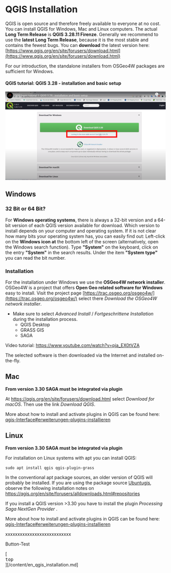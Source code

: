# QGIS Installation


QGIS is open source and therefore freely available to everyone at no cost. You can install QGIS for Windows, Mac and Linux computers. The actual __Long Term Release__ is __QGIS 3.28.11 Firenze__. Generally we recommend to use the __latest Long Term Release__, because it is the most stable and contains the fewest bugs. You can __download__ the latest version here: [https://www.qgis.org/en/site/forusers/download.html](https://www.qgis.org/en/site/forusers/download.html)

For our introduction, the standalone installers from OSGeo4W packages are sufficient for Windows.

#### QGIS tutorial: QGIS 3.28 - installation and basic setup

[![QGIS 3.28 - installation and basic setup](/fig/image_QGIS_3.28_download.png)](https://www.youtube.com/watch?v=tSJMT96HsAo)

## Windows

### 32 Bit or 64 Bit?
For __Windows operating systems__, there is always a 32-bit version and a 64-bit version of each QGIS version available for download. Which version to install depends on your computer and operating system. If it is not clear how many bits your operating system has, you can easily find out: Left-click on the __Windows icon at__ the bottom left of the screen (alternatively, open the Windows search function). Type __"System"__ on the keyboard, click on the entry __"System"__ in the search results. Under the item __"System type"__ you can read the bit number.

### Installation 
For the installation under Windows we use the __OSGeo4W network installer__. OSGeo4W is a project that offers __Open Geo related software for Windows__ easy to install. Visit the project page [https://trac.osgeo.org/osgeo4w/](https://trac.osgeo.org/osgeo4w/) select there _Download the ​OSGeo4W network installer_. 

* Make sure to select _Advanced Install_ / _Fortgeschrittene Installation_ during the installation process. 
   - QGIS Desktop
   - GRASS GIS
   - SAGA
  
Video tutorial: https://www.youtube.com/watch?v=pja_EX0tVZA

The selected software is then downloaded via the Internet and installed on-the-fly.


## Mac

__**From version 3.30 SAGA must be integrated via plugin**__

At https://qgis.org/en/site/forusers/download.html select _Download for macOS_. Then use the link  _Download QGIS_. 

More about how to install and activate plugins in QGIS can be found here:
[qgis-Interface#erweiterungen-plugins-installieren](https://courses.gistools.geog.uni-heidelberg.de/giscience/gis-einfuehrung/-/wikis/qgis-Interface#erweiterungen-plugins-installieren)

## Linux

__**From version 3.30 SAGA must be integrated via plugin**__

For installation on Linux systems with apt you can install QGIS:

```
sudo apt install qgis qgis-plugin-grass
```

In the conventional apt package sources, an older version of QGIS will probably be installed. If you are using the package source [Ubuntugis](https://launchpad.net/~ubuntugis/+archive/ubuntu/ppa), observe the following installation notes on https://qgis.org/en/site/forusers/alldownloads.html#repositories

If you install a QGIS version >3.30 you have to install the plugin _Processing Saga NextGen Provider_ . 

More about how to install and activate plugins in QGIS can be found here:
[qgis-Interface#erweiterungen-plugins-installieren](https://courses.gistools.geog.uni-heidelberg.de/giscience/gis-einfuehrung/-/wikis/qgis-Interface#erweiterungen-plugins-installieren)
 

 xxxxxxxxxxxxxxxxxxxxxxxxxxx

 Button-Test

 [<kbd><br>top<br></kbd>][/content/en_qgis_installation.md]

